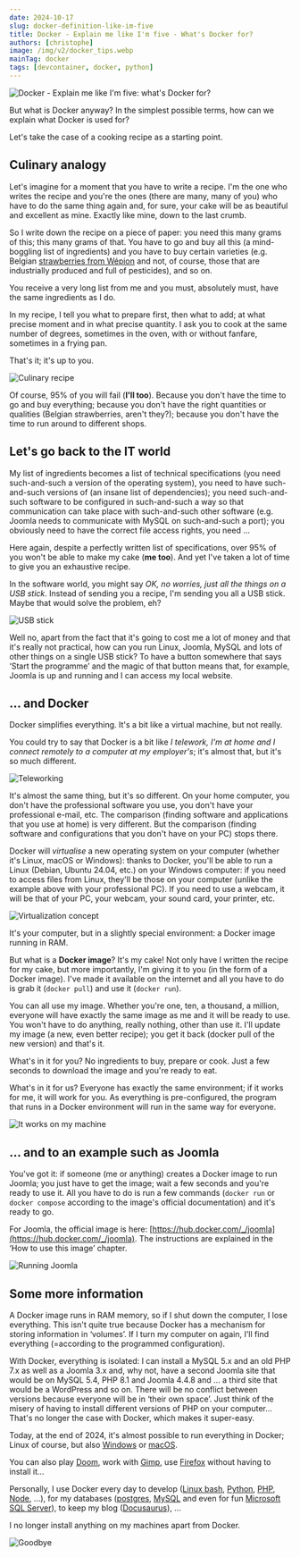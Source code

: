 ```yaml
---
date: 2024-10-17
slug: docker-definition-like-im-five
title: Docker - Explain me like I'm five - What's Docker for?
authors: [christophe]
image: /img/v2/docker_tips.webp
mainTag: docker
tags: [devcontainer, docker, python]
---
```

<!-- cspell:ignore Wépion,telework,virtualise -->

![Docker - Explain me like I'm five: what's Docker for?](/img/v2/docker_tips.webp)

But what is Docker anyway? In the simplest possible terms, how can we explain what Docker is used for?

Let's take the case of a cooking recipe as a starting point.

<!-- truncate -->

## Culinary analogy

Let's imagine for a moment that you have to write a recipe.  I'm the one who writes the recipe and you're the ones (there are many, many of you) who have to do the same thing again and, for sure, your cake will be as beautiful and excellent as mine. Exactly like mine, down to the last crumb.

So I write down the recipe on a piece of paper: you need this many grams of this; this many grams of that. You have to go and buy all this (a mind-boggling list of ingredients) and you have to buy certain varieties (e.g. Belgian [strawberries from Wépion](https://en.wikipedia.org/wiki/W%C3%A9pion_strawberry) and not, of course, those that are industrially produced and full of pesticides), and so on.

You receive a very long list from me and you must, absolutely must, have the same ingredients as I do.

In my recipe, I tell you what to prepare first, then what to add; at what precise moment and in what precise quantity. I ask you to cook at the same number of degrees, sometimes in the oven, with or without fanfare, sometimes in a frying pan.

That's it; it's up to you.

![Culinary recipe](./images/culinary_recipe.webp)

Of course, 95% of you will fail (**I'll too**).  Because you don't have the time to go and buy everything; because you don't have the right quantities or qualities (Belgian strawberries, aren't they?); because you don't have the time to run around to different shops.

## Let's go back to the IT world

My list of ingredients becomes a list of technical specifications (you need such-and-such a version of the operating system), you need to have such-and-such versions of (an insane list of dependencies); you need such-and-such software to be configured in such-and-such a way so that communication can take place with such-and-such other software (e.g. Joomla needs to communicate with MySQL on such-and-such a port); you obviously need to have the correct file access rights, you need ...

Here again, despite a perfectly written list of specifications, over 95% of you won't be able to make my cake (**me too**). And yet I've taken a lot of time to give you an exhaustive recipe.

In the software world, you might say *OK, no worries, just all the things on a USB stick*. Instead of sending you a recipe, I'm sending you all a USB stick. Maybe that would solve the problem, eh?

![USB stick](./images/usb.webp)

Well no, apart from the fact that it's going to cost me a lot of money and that it's really not practical, how can you run Linux, Joomla, MySQL and lots of other things on a single USB stick? To have a button somewhere that says ‘Start the programme’ and the magic of that button means that, for example, Joomla is up and running and I can access my local website.

## ... and Docker

Docker simplifies everything. It's a bit like a virtual machine, but not really.

You could try to say that Docker is a bit like *I telework, I'm at home and I connect remotely to a computer at my employer's*; it's almost that, but it's so much different.

![Teleworking](./images/telework.webp)

It's almost the same thing, but it's so different. On your home computer, you don't have the professional software you use, you don't have your professional e-mail, etc. The comparison (finding software and applications that you use at home) is very different. But the comparison (finding software and configurations that you don't have on your PC) stops there.

Docker will *virtualise* a new operating system on your computer (whether it's Linux, macOS or Windows): thanks to Docker, you'll be able to run a Linux (Debian, Ubuntu 24.04, etc.) on your Windows computer: if you need to access files from Linux, they'll be those on your computer (unlike the example above with your professional PC). If you need to use a webcam, it will be that of your PC, your webcam, your sound card, your printer, etc.

![Virtualization concept](./images/virtualization.webp)

It's your computer, but in a slightly special environment: a Docker image running in RAM.

But what is a **Docker image**? It's my cake! Not only have I written the recipe for my cake, but more importantly, I'm giving it to you (in the form of a Docker image).  I've made it available on the internet and all you have to do is grab it (`docker pull`) and use it (`docker run`).

You can all use my image. Whether you're one, ten, a thousand, a million, everyone will have exactly the same image as me and it will be ready to use. You won't have to do anything, really nothing, other than use it.  I'll update my image (a new, even better recipe); you get it back (docker pull of the new version) and that's it.

What's in it for you? No ingredients to buy, prepare or cook. Just a few seconds to download the image and you're ready to eat.

What's in it for us? Everyone has exactly the same environment; if it works for me, it will work for you. As everything is pre-configured, the program that runs in a Docker environment will run in the same way for everyone.

![It works on my machine](./images/it_works_on_my_machine.webp)

## ... and to an example such as Joomla

You've got it: if someone (me or anything) creates a Docker image to run Joomla; you just have to get the image; wait a few seconds and you're ready to use it. All you have to do is run a few commands (`docker run` or `docker compose` according to the image's official documentation) and it's ready to go.

For Joomla, the official image is here: [https://hub.docker.com/_/joomla](https://hub.docker.com/_/joomla). The instructions are explained in the ‘How to use this image’ chapter.

![Running Joomla](./images/running_joomla.webp)

## Some more information

A Docker image runs in RAM memory, so if I shut down the computer, I lose everything. This isn't quite true because Docker has a mechanism for storing information in ‘volumes’. If I turn my computer on again, I'll find everything (=according to the programmed configuration).

With Docker, everything is isolated: I can install a MySQL 5.x and an old PHP 7.x as well as a Joomla 3.x and, why not, have a second Joomla site that would be on MySQL 5.4, PHP 8.1 and Joomla 4.4.8 and ... a third site that would be a WordPress and so on. There will be no conflict between versions because everyone will be in ‘their own space’. Just think of the misery of having to install different versions of PHP on your computer... That's no longer the case with Docker, which makes it super-easy.

Today, at the end of 2024, it's almost possible to run everything in Docker; Linux of course, but also [Windows](https://hub.docker.com/r/dockurr/windows) or [macOS](https://hub.docker.com/r/dockurr/macos).

You can also play [Doom](https://github.com/CallumHoughton18/Doom-In-Docker), work with [Gimp](https://hub.docker.com/r/gimp/gimp/), use [Firefox](https://hub.docker.com/r/linuxserver/firefox) without having to install it...

Personally, I use Docker every day to develop ([Linux bash](https://hub.docker.com/_/alpine), [Python](https://hub.docker.com/_/python), [PHP](https://hub.docker.com/_/php), [Node](https://hub.docker.com/search?q=node), ...), for my databases ([postgres](https://hub.docker.com/_/postgres), [MySQL](https://hub.docker.com/_/mysql) and even for fun [Microsoft SQL Server](https://localhost:3000/blog/docker-mssql-server)), to keep my blog ([Docusaurus](https://localhost:3000/blog/docusaurus-docker-own-blog)), ...

I no longer install anything on my machines apart from Docker.

![Goodbye](./images/goodbye.webp)
